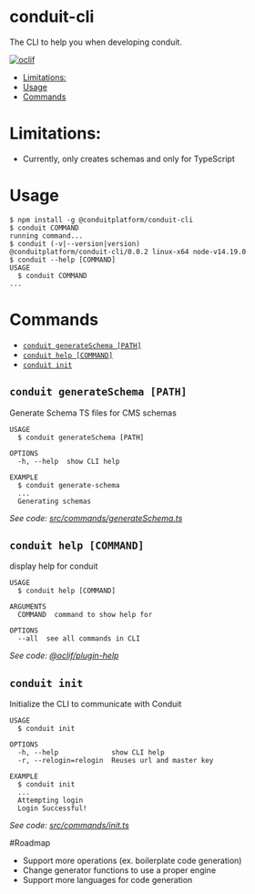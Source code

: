 conduit-cli
===========

The CLI to help you when developing conduit.

[![oclif](https://img.shields.io/badge/cli-oclif-brightgreen.svg)](https://oclif.io)

[//]: # ([![Version]&#40;https://img.shields.io/npm/v/conduit-cli.svg&#41;]&#40;https://npmjs.org/package/conduit-cli&#41;)

[//]: # ([![Downloads/week]&#40;https://img.shields.io/npm/dw/conduit-cli.svg&#41;]&#40;https://npmjs.org/package/conduit-cli&#41;)

[//]: # ([![License]&#40;https://img.shields.io/npm/l/conduit-cli.svg&#41;]&#40;https://github.com/ConduitPlatform/CLI/blob/master/package.json&#41;)

<!-- toc -->
* [Limitations:](#limitations)
* [Usage](#usage)
* [Commands](#commands)
<!-- tocstop -->

# Limitations:
* Currently, only creates schemas and only for TypeScript

# Usage
<!-- usage -->
```sh-session
$ npm install -g @conduitplatform/conduit-cli
$ conduit COMMAND
running command...
$ conduit (-v|--version|version)
@conduitplatform/conduit-cli/0.0.2 linux-x64 node-v14.19.0
$ conduit --help [COMMAND]
USAGE
  $ conduit COMMAND
...
```
<!-- usagestop -->

# Commands
<!-- commands -->
* [`conduit generateSchema [PATH]`](#conduit-generateschema-path)
* [`conduit help [COMMAND]`](#conduit-help-command)
* [`conduit init`](#conduit-init)

## `conduit generateSchema [PATH]`

Generate Schema TS files for CMS schemas

```
USAGE
  $ conduit generateSchema [PATH]

OPTIONS
  -h, --help  show CLI help

EXAMPLE
  $ conduit generate-schema
  ...
  Generating schemas
```

_See code: [src/commands/generateSchema.ts](https://github.com/ConduitPlatform/CLI/blob/main/src/commands/generateSchema.ts)_

## `conduit help [COMMAND]`

display help for conduit

```
USAGE
  $ conduit help [COMMAND]

ARGUMENTS
  COMMAND  command to show help for

OPTIONS
  --all  see all commands in CLI
```

_See code: [@oclif/plugin-help](https://github.com/oclif/plugin-help/blob/v3.3.1/src/commands/help.ts)_

## `conduit init`

Initialize the CLI to communicate with Conduit

```
USAGE
  $ conduit init

OPTIONS
  -h, --help             show CLI help
  -r, --relogin=relogin  Reuses url and master key

EXAMPLE
  $ conduit init
  ...
  Attempting login
  Login Successful!
```

_See code: [src/commands/init.ts](https://github.com/ConduitPlatform/CLI/blob/main/src/commands/init.ts)_
<!-- commandsstop -->

#Roadmap
* Support more operations (ex. boilerplate code generation)
* Change generator functions to use a proper engine
* Support more languages for code generation
